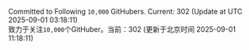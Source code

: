 Committed to Following `10,000` GitHubers. Current: <!-- FOLLOWING_COUNT -->302<!-- FOLLOWING_COUNT --> (Update at UTC <!-- LAST_UPDATED -->2025-09-01 03:18:11<!-- LAST_UPDATED -->)<br>
致力于关注`10,000`个GitHuber。当前：<!-- FOLLOWING_COUNT -->302<!-- FOLLOWING_COUNT --> (更新于北京时间 <!-- LAST_UPDATED_CST -->2025-09-01 11:18:11<!-- LAST_UPDATED_CST -->)
